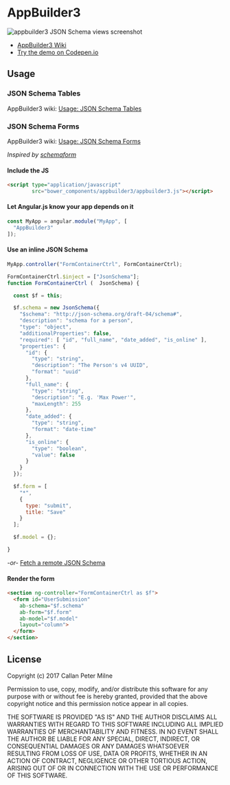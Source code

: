 # AppBuilder3

![appbuilder3 JSON Schema views screenshot](https://s3-ap-southeast-2.amazonaws.com/eviratec.software/json-schema-views.png)

- [AppBuilder3 Wiki](https://github.com/eviratec/appbuilder3/wiki)
- [Try the demo on Codepen.io](https://codepen.io/eviratec-software/pen/NgpZbL)

## Usage

### JSON Schema Tables

AppBuilder3 wiki: [Usage: JSON Schema Tables](https://github.com/eviratec/appbuilder3/wiki/Usage:-JSON-Schema-Tables)

### JSON Schema Forms

AppBuilder3 wiki: [Usage: JSON Schema Forms](https://github.com/eviratec/appbuilder3/wiki/Usage:-JSON-Schema-Forms)

*Inspired by [schemaform](http://schemaform.io/)*

#### Include the JS

```html
<script type="application/javascript"
        src="bower_components/appbuilder3/appbuilder3.js"></script>
```

#### Let Angular.js know your app depends on it

```javascript
const MyApp = angular.module("MyApp", [
  "AppBuilder3"
]);
```

#### Use an inline JSON Schema

```javascript
MyApp.controller("FormContainerCtrl", FormContainerCtrl);

FormContainerCtrl.$inject = ["JsonSchema"];
function FormContainerCtrl (  JsonSchema) {

  const $f = this;

  $f.schema = new JsonSchema({
    "$schema": "http://json-schema.org/draft-04/schema#",
    "description": "schema for a person",
    "type": "object",
    "additionalProperties": false,
    "required": [ "id", "full_name", "date_added", "is_online" ],
    "properties": {
      "id": {
        "type": "string",
        "description": "The Person's v4 UUID",
        "format": "uuid"
      },
      "full_name": {
        "type": "string",
        "description": "E.g. 'Max Power'",
        "maxLength": 255
      },
      "date_added": {
        "type": "string",
        "format": "date-time"
      },
      "is_online": {
        "type": "boolean",
        "value": false
      }
    }
  });

  $f.form = [
    "*",
    {
      type: "submit",
      title: "Save"
    }
  ];

  $f.model = {};

}
```

*-or-* [Fetch a remote JSON Schema](https://github.com/eviratec/appbuilder3/wiki/Usage:-JSON-Schema-Forms#fetch-a-remote-json-schema)

#### Render the form

```html
<section ng-controller="FormContainerCtrl as $f">
  <form id="UserSubmission"
    ab-schema="$f.schema"
    ab-form="$f.form"
    ab-model="$f.model"
    layout="column">
  </form>
</section>
```

## License

Copyright (c) 2017 Callan Peter Milne

Permission to use, copy, modify, and/or distribute this software for any purpose with or without fee is hereby granted, provided that the above copyright notice and this permission notice appear in all copies.

THE SOFTWARE IS PROVIDED "AS IS" AND THE AUTHOR DISCLAIMS ALL WARRANTIES WITH REGARD TO THIS SOFTWARE INCLUDING ALL IMPLIED WARRANTIES OF MERCHANTABILITY AND FITNESS. IN NO EVENT SHALL THE AUTHOR BE LIABLE FOR ANY SPECIAL, DIRECT, INDIRECT, OR CONSEQUENTIAL DAMAGES OR ANY DAMAGES WHATSOEVER RESULTING FROM LOSS OF USE, DATA OR PROFITS, WHETHER IN AN ACTION OF CONTRACT, NEGLIGENCE OR OTHER TORTIOUS ACTION, ARISING OUT OF OR IN CONNECTION WITH THE USE OR PERFORMANCE OF THIS SOFTWARE.
